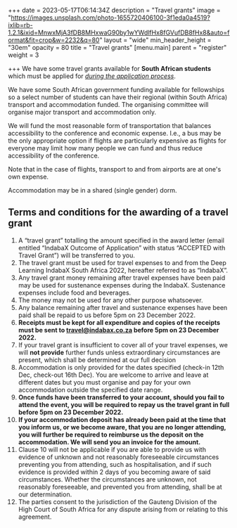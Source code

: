 +++
date = 2023-05-17T06:14:34Z
description = "Travel grants"
image = "https://images.unsplash.com/photo-1655720406100-3f1eda0a4519?ixlib=rb-1.2.1&ixid=MnwxMjA3fDB8MHxwaG90by1wYWdlfHx8fGVufDB8fHx8&auto=format&fit=crop&w=2232&q=80"
layout = "wide"
min_header_height = "30em"
opacity = 80
title = "Travel grants"
[menu.main]
parent = "register"
weight = 3

+++
We have some travel grants available for **South African students** which must be applied for [_during the application process_](/register/now).

<!--more-->

We have some South African government funding available for fellowships so a select number of students can have their regional (within South Africa) transport and accommodation funded. The organising committee will organise major transport and accommodation only.

We will fund the most reasonable form of transportation that balances accessibility to the conference and economic expense. I.e., a bus may be the only appropriate option if flights are particularly expensive as flights for everyone may limit how many people we can fund and thus reduce accessibility of the conference.

Note that in the case of flights, transport to and from airports are at one's own expense.

Accommodation may be in a shared (single gender) dorm.

## Terms and conditions for the awarding of a travel grant

 1. A “travel grant” totalling the amount specified in the award letter (email entitled “IndabaX Outcome of Application” with status “ACCEPTED with Travel Grant”) will be transferred to you.
 2. The travel grant must be used for travel expenses to and from the Deep Learning IndabaX South Africa 2022, hereafter referred to as “IndabaX”.
 3. Any travel grant money remaining after travel expenses have been paid may be used for sustenance expenses during the IndabaX. Sustenance expenses include food and beverages.
 4. The money may not be used for any other purpose whatsoever.
 5. Any balance remaining after travel and sustenance expenses have been paid shall be repaid to us before 5pm on 23 December 2022.
 6. **Receipts must be kept for all expenditure and copies of the receipts must be sent to travel@indabax.co.za before 5pm on 23 December 2022.**
 7. If your travel grant is insufficient to cover all of your travel expenses, we will **not provide** further funds unless extraordinary circumstances are present, which shall be determined at our full decision
 8. Accommodation is only provided for the dates specified (check-in 12th Dec, check-out 16th Dec). You are welcome to arrive and leave at different dates but you must organise and pay for your own accommodation outside the specified date range.
 9. **Once funds have been transferred to your account, should you fail to attend the event, you will be required to repay us the travel grant in full before 5pm on 23 December 2022.**
10. **If your accommodation deposit has already been paid at the time that you inform us, or we become aware, that you are no longer attending, you will further be required to reimburse us the deposit on the accommodation. We will send you an invoice for the amount.**
11. Clause 10 will not be applicable if you are able to provide us with evidence of unknown and not reasonably foreseeable circumstances preventing you from attending, such as hospitalisation, and if such evidence is provided within 2 days of you becoming aware of said circumstances. Whether the circumstances are unknown, not reasonably foreseeable, and prevented you from attending, shall be at our determination.
12. The parties consent to the jurisdiction of the Gauteng Division of the High Court of South Africa for any dispute arising from or relating to this agreement.